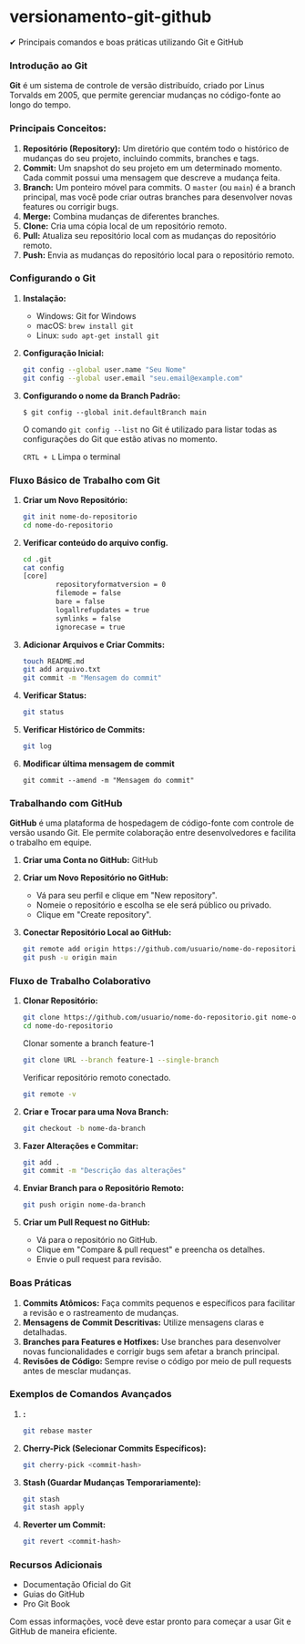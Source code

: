 # versionamento-git-github
✔ Principais comandos e boas práticas utilizando Git e GitHub

### Introdução ao Git

**Git** é um sistema de controle de versão distribuído, criado por Linus Torvalds em 2005, que permite gerenciar mudanças no código-fonte ao longo do tempo.

### Principais Conceitos:

1. **Repositório (Repository):** Um diretório que contém todo o histórico de mudanças do seu projeto, incluindo commits, branches e tags.
2. **Commit:** Um snapshot do seu projeto em um determinado momento. Cada commit possui uma mensagem que descreve a mudança feita.
3. **Branch:** Um ponteiro móvel para commits. O `master` (ou `main`) é a branch principal, mas você pode criar outras branches para desenvolver novas features ou corrigir bugs.
4. **Merge:** Combina mudanças de diferentes branches.
5. **Clone:** Cria uma cópia local de um repositório remoto.
6. **Pull:** Atualiza seu repositório local com as mudanças do repositório remoto.
7. **Push:** Envia as mudanças do repositório local para o repositório remoto.

### Configurando o Git

1. **Instalação:**
    - Windows: Git for Windows
    - macOS: `brew install git`
    - Linux: `sudo apt-get install git`
2. **Configuração Inicial:**
    
    ```bash
    git config --global user.name "Seu Nome"
    git config --global user.email "seu.email@example.com"
    ```
    
3. **Configurando o nome da Branch Padrão:**
    
    ```
    $ git config --global init.defaultBranch main
    ```
    
    O comando `git config --list` no Git é utilizado para listar todas as configurações do Git que estão ativas no momento.
    
    `CRTL + L` Limpa o terminal
    

### Fluxo Básico de Trabalho com Git

1. **Criar um Novo Repositório:**
    
    ```bash
    git init nome-do-repositorio
    cd nome-do-repositorio
    ```
    
2. **Verificar conteúdo do arquivo config.**
    
    ```bash
    cd .git
    cat config
    [core]
            repositoryformatversion = 0
            filemode = false
            bare = false
            logallrefupdates = true
            symlinks = false
            ignorecase = true
    
    ```
    
3. **Adicionar Arquivos e Criar Commits:**
    
    ```bash
    touch README.md
    git add arquivo.txt
    git commit -m "Mensagem do commit"
    ```
    
4. **Verificar Status:**
    
    ```bash
    git status
    ```
    
5. **Verificar Histórico de Commits:**
    
    ```bash
    git log
    ```
6. **Modificar última mensagem de commit**
    ```
    git commit --amend -m "Mensagem do commit"
    ```
    

### Trabalhando com GitHub

**GitHub** é uma plataforma de hospedagem de código-fonte com controle de versão usando Git. Ele permite colaboração entre desenvolvedores e facilita o trabalho em equipe.

1. **Criar uma Conta no GitHub:** GitHub
2. **Criar um Novo Repositório no GitHub:**
    - Vá para seu perfil e clique em "New repository".
    - Nomeie o repositório e escolha se ele será público ou privado.
    - Clique em "Create repository".
3. **Conectar Repositório Local ao GitHub:**
    
    ```bash
    git remote add origin https://github.com/usuario/nome-do-repositorio.git
    git push -u origin main
    ```
    

### Fluxo de Trabalho Colaborativo

1. **Clonar Repositório:**
    
    ```bash
    git clone https://github.com/usuario/nome-do-repositorio.git nome-opcional
    cd nome-do-repositorio
    ```
    
    Clonar somente a branch feature-1
    
    ```bash
    git clone URL --branch feature-1 --single-branch
    ```
    
    Verificar repositório remoto conectado.
    
    ```bash
    git remote -v
    ```
    
2. **Criar e Trocar para uma Nova Branch:**
    
    ```bash
    git checkout -b nome-da-branch
    ```
    
3. **Fazer Alterações e Commitar:**
    
    ```bash
    git add .
    git commit -m "Descrição das alterações"
    ```
    
4. **Enviar Branch para o Repositório Remoto:**
    
    ```bash
    git push origin nome-da-branch
    ```
    
5. **Criar um Pull Request no GitHub:**
    - Vá para o repositório no GitHub.
    - Clique em "Compare & pull request" e preencha os detalhes.
    - Envie o pull request para revisão.

### Boas Práticas

1. **Commits Atômicos:** Faça commits pequenos e específicos para facilitar a revisão e o rastreamento de mudanças.
2. **Mensagens de Commit Descritivas:** Utilize mensagens claras e detalhadas.
3. **Branches para Features e Hotfixes:** Use branches para desenvolver novas funcionalidades e corrigir bugs sem afetar a branch principal.
4. **Revisões de Código:** Sempre revise o código por meio de pull requests antes de mesclar mudanças.

### Exemplos de Comandos Avançados

1. **:**
    
    ```bash
    git rebase master
    ```
    
2. **Cherry-Pick (Selecionar Commits Específicos):**
    
    ```bash
    git cherry-pick <commit-hash>
    ```
    
3. **Stash (Guardar Mudanças Temporariamente):**
    
    ```bash
    git stash
    git stash apply
    ```
    
4. **Reverter um Commit:**
    
    ```bash
    git revert <commit-hash>
    ```
    

### Recursos Adicionais

- Documentação Oficial do Git
- Guias do GitHub
- Pro Git Book

Com essas informações, você deve estar pronto para começar a usar Git e GitHub de maneira eficiente.